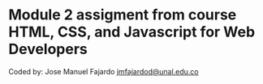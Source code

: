 # Module 2 assigment from course HTML, CSS, and Javascript for Web Developers

Coded by: Jose Manuel Fajardo <mailto>jmfajardod@unal.edu.co</mailto>